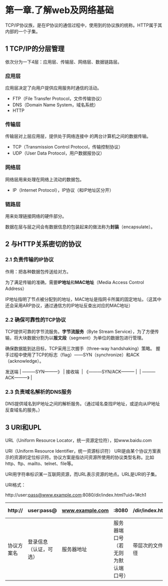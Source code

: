# 第一章.了解web及网络基础

TCP/IP协议族，是在IP协议的通信过程中，使用到的协议族的统称。HTTP属于其内部的一个子集。

## 1 TCP/IP的分层管理

依次分为一下4层：应用层、传输层、网络层、数据链路层。

### 应用层

应用层决定了向用户提供应用服务时通信的活动。

* FTP（File Transfer Protocol，文件传输协议）
* DNS（Domain Name System，域名系统）
* HTTP

### 传输层

传输层对上层应用层，提供处于网络连接中 的两台计算机之间的数据传输。

* TCP（Transmission Control Protocol，传输控制协议）
* UDP（User Data Protocol，用户数据报协议）

### 网络层

网络层用来处理在网络上流动的数据包。

* IP（Internet Protocol），IP协议（和IP地址区分开）

### 链路层

用来处理链接网络的硬件部分。



数据在层与层之间会有数据信息的包装起来的做法称为**封装**（encapsulate）。

## 2 与HTTP关系密切的协议

### 2.1 负责传输的IP协议

作用：把各种数据包传送给对方。

为了满足传输的准确，需要**IP地址**和**MAC地址**（Media Access Control Address）

IP地址指明了节点被分配到的地址，MAC地址是指网卡所属的固定地址。（这其中还会采用ARP协议，通过通信方的IP地址反查出对应的MAC地址）

### 2.2 确保可靠性的TCP协议

TCP提供可靠的字节流服务。**字节流服务**（Byte Stream Service），为了方便传输，将大块数据分割为以**报文段**（segment）为单位的数据包进行管理。

确保数据能到达目标，TCP采用三次握手（three-way handshaking）策略。
握手过程中使用了TCP的标志（flag）——SYN（synchronize）和ACK（acknowledge）。

发送端    |    ———SYN———》   		| 接收端
​	       |    《———SYN/ACK———	| 
​	       |	———ACK———》		|

### 2.3 负责域名解析的DNS服务

DNS提供域名到IP地址之间的解析服务。（通过域名查找IP地址，或逆向从IP地址反查域名的服务。）

## 3 URI和UPL

URL（Uniform Resource Locator，统一资源定位符），如www.baidu.com

URI（Uniform Resource Identifier，统一资源标识符）
URI是由某个协议方案表示的资源的定位标识符。协议方案是指访问资源所使用的协议类型名称。比如http、ftp、mailto、telnet、file等。

URI用字符串标识某一互联网资源，而URL表示资源的地点。URL是URI的子集。

URI格式：

http://user:pass@www.example.com:8080/dir/index.html?uid=1#ch1

| http://    | user:pass@             | www.example.com | :8080                              | /dir/index.html  | ?uid=1             | #ch1               |
| ---------- | ---------------------- | --------------- | ---------------------------------- | ---------------- | ------------------ | ------------------ |
| 协议方案名 | 登录信息（认证，可选） | 服务器地址      | 服务器端口号（若无则为默认端口号） | 带层次的文件路径 | 查询字符串（可选） | 片段标识符（可选） |

